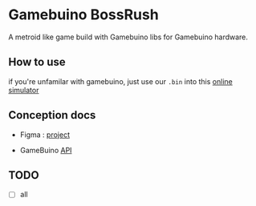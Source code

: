 # Gamebuino BossRush

A metroid like game build with Gamebuino libs for Gamebuino hardware.

## How to use

if you're unfamilar with gamebuino, just use our `.bin` into this [online simulator](http://games.aoneill.com/wasm-proto/)

## Conception docs

- Figma : [project](https://www.figma.com/file/zoQjMYejmsJZyXGAppwYFx/Schema?node-id=0%3A1)

- GameBuino [API](https://gamebuino.com/fr/academy/reference)

## TODO

- [ ] all